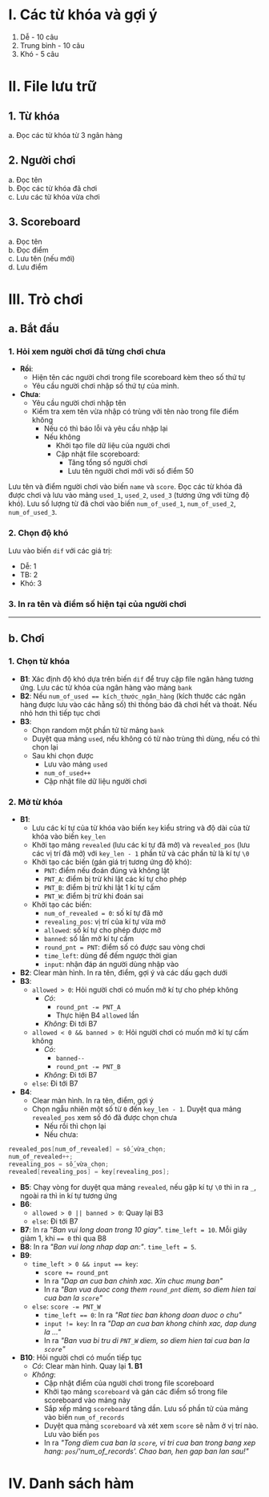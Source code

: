 # I. Các từ khóa và gợi ý  
1. Dễ - 10 câu  
2. Trung bình - 10 câu  
3. Khó - 5 câu  

# II. File lưu trữ  
## 1. Từ khóa  
a. Đọc các từ khóa từ 3 ngân hàng
## 2. Người chơi  
a. Đọc tên   
b. Đọc các từ khóa đã chơi  
c. Lưu các từ khóa vừa chơi  
## 3. Scoreboard
a. Đọc tên  
b. Đọc điểm  
c. Lưu tên (nếu mới)  
d. Lưu điểm  

# III. Trò chơi  
## a. Bắt đầu  
### 1. Hỏi xem người chơi đã từng chơi chưa  
  * **Rồi**:
    * Hiện tên các người chơi trong file scoreboard kèm theo số thứ tự
    * Yêu cầu người chơi nhập số thứ tự của mình.  
  * **Chưa**:
    * Yêu cầu người chơi nhập tên
    * Kiểm tra xem tên vừa nhập có trùng với tên nào trong file điểm không
      * Nếu có thì báo lỗi và yêu cầu nhập lại
      * Nếu không
        * Khởi tạo file dữ liệu của người chơi
        * Cập nhật file scoreboard:
          * Tăng tổng số người chơi
          * Lưu tên người chơi mới với số điểm 50 
  
Lưu tên và điểm người chơi vào biến `name` và `score`. Đọc các từ khóa đã được chơi và lưu vào mảng `used_1`, `used_2`, `used_3` (tương ứng với từng độ khó). Lưu số lượng từ đã chơi vào biến `num_of_used_1`, `num_of_used_2`, `num_of_used_3`.    
  
  
### 2. Chọn độ khó  
Lưu vào biến `dif` với các giá trị:
  * Dễ: 1
  * TB: 2
  * Khó: 3  
  
  
### 3. In ra tên và điểm số hiện tại của người chơi  
  
  
---
## b. Chơi
### 1. Chọn từ khóa
  * **B1**: Xác định độ khó dựa trên biến `dif` để truy cập file ngân hàng tương ứng. Lưu các từ khóa của ngân hàng vào mảng `bank`  
  * **B2**: Nếu `num_of_used == kích_thước_ngân_hàng` (kích thước các ngân hàng được lưu vào các hằng số) thì thông báo đã chơi hết và thoát. Nếu nhỏ hơn thì tiếp tục chơi  
  * **B3**:
    * Chọn random một phần tử từ mảng `bank`
    * Duyệt qua mảng `used`, nếu không có từ nào trùng thì dùng, nếu có thì chọn lại  
    * Sau khi chọn được
      * Lưu vào mảng `used`
      * `num_of_used++`  
      * Cập nhật file dữ liệu người chơi  
  
### 2. Mở từ khóa  
  * **B1**:
    * Lưu các kí tự của từ khóa vào biến `key` kiểu string và độ dài của từ khóa vào biến `key_len`  
    * Khởi tạo mảng `revealed` (lưu các kí tự đã mở) và `revealed_pos` (lưu các vị trí đã mở) với `key_len - 1` phần tử và các phần tử là kí tự `\0`  
    * Khởi tạo các biến (gán giá trị tương ứng độ khó):
      * `PNT`: điểm nếu đoán đúng và không lật
      * `PNT_A`: điểm bị trừ khi lật các kí tự cho phép
      * `PNT_B`: điểm bị trừ khi lật 1 kí tự cấm
      * `PNT_W`: điểm bị trừ khi đoán sai  
    * Khởi tạo các biến:
      * `num_of_revealed = 0`: số kí tự đã mở  
      * `revealing_pos`: vị trí của kí tự vừa mở  
      * `allowed`: số kí tự cho phép được mở  
      * `banned`: số lần mở kí tự cấm  
      * `round_pnt = PNT`: điểm số có được sau vòng chơi  
      * `time_left`: dùng để đếm ngược thời gian  
      * `input`: nhận đáp án người dùng nhập vào  
  * **B2**: Clear màn hình. In ra tên, điểm, gợi ý và các dấu gạch dưới  
  * **B3**:
    * `allowed > 0`: Hỏi người chơi có muốn mở kí tự cho phép không  
      * *Có*:
        * `round_pnt -= PNT_A`  
        * Thực hiện B4 `allowed` lần  
      * *Không*:  Đi tới B7
     * `allowed < 0 && banned > 0`: Hỏi người chơi có muốn mở kí tự cấm không  
       * *Có*:
         * `banned--`  
         * `round_pnt -= PNT_B`  
       * *Không*:  Đi tới B7
     * `else`: Đi tới B7
  * **B4**:
    * Clear màn hình. In ra tên, điểm, gợi ý  
    * Chọn ngẫu nhiên một số từ `0` đến `key_len - 1`. Duyệt qua mảng `revealed_pos` xem số đó đã được chọn chưa
      * Nếu rồi thì chọn lại
      * Nếu chưa:
```c
revealed_pos[num_of_revealed] = số_vừa_chọn;
num_of_revealed++;
revealing_pos = số_vừa_chọn;
revealed[revealing_pos] = key[revealing_pos];
```
   * **B5**: Chạy vòng for duyệt qua mảng `revealed`, nếu gặp kí tự `\0` thì in ra `_`, ngoài ra thì in kí tự tương ứng  
   * **B6**:
     * `allowed > 0 || banned > 0`: Quay lại B3
     * `else`: Đi tới B7
   * **B7**: In ra *"Ban vui long doan trong 10 giay"*. `time_left = 10`. Mỗi giây giảm 1, khi `== 0` thì qua B8  
   * **B8**: In ra *"Ban vui long nhap dap an:"*. `time_left = 5`.
   * **B9**:
     * `time_left > 0 && input == key`:
       * `score += round_pnt`
       * In ra *"Dap an cua ban chinh xac. Xin chuc mung ban"* 
       * In ra *"Ban vua duoc cong them `round_pnt` diem, so diem hien tai cua ban la `score`"*
     * `else`: `score -= PNT_W`
       * `time_left == 0`: In ra *"Rat tiec ban khong doan duoc o chu"*
       * `input != key`: In ra *"Dap an cua ban khong chinh xac, dap dung la ..."* 
       *  In ra *"Ban vua bi tru di `PNT_W` diem, so diem hien tai cua ban la `score`"*  
  * **B10**: Hỏi người chơi có muốn tiếp tục
    * *Có*: Clear màn hình. Quay lại **1. B1**
    * *Không*:
      * Cập nhật điểm của người chơi trong file scoreboard
      * Khởi tạo mảng `scoreboard` và gán các điểm số trong file scoreboard vào mảng này
      * Sắp xếp mảng `scoreboard` tăng dần. Lưu số phần tử của mảng vào biến `num_of_records`
      * Duyệt qua mảng `scoreboard` và xét xem `score` sẽ nằm ở vị trí nào. Lưu vào biến `pos` 
      * In ra *"Tong diem cua ban la `score`, vi tri cua ban trong bang xep hang: `pos`/'num_of_records'. Chao ban, hen gap ban lan sau!"*
  
# IV. Danh sách hàm
